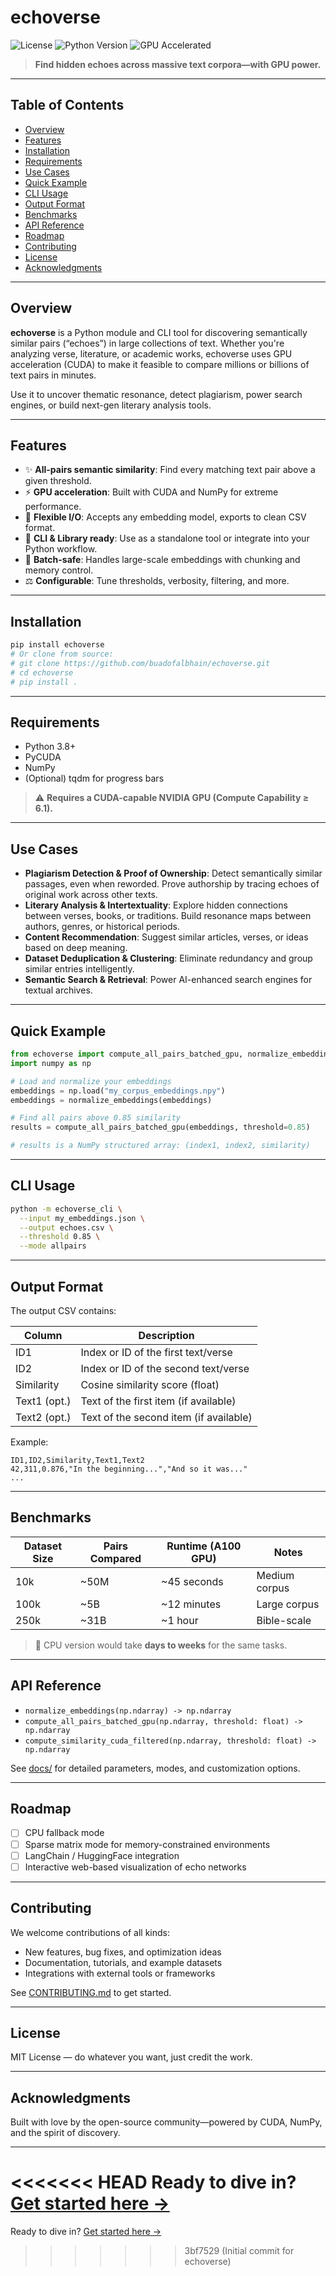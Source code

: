 # echoverse

![License](https://img.shields.io/github/license/buadofalbhain/echoverse)
![Python Version](https://img.shields.io/badge/python-3.8+-blue)
![GPU Accelerated](https://img.shields.io/badge/GPU-accelerated-brightgreen)

> **Find hidden echoes across massive text corpora—with GPU power.**

---

## Table of Contents

- [Overview](#overview)
- [Features](#features)
- [Installation](#installation)
- [Requirements](#requirements)
- [Use Cases](#use-cases)
- [Quick Example](#quick-example)
- [CLI Usage](#cli-usage)
- [Output Format](#output-format)
- [Benchmarks](#benchmarks)
- [API Reference](#api-reference)
- [Roadmap](#roadmap)
- [Contributing](#contributing)
- [License](#license)
- [Acknowledgments](#acknowledgments)

---

## Overview

**echoverse** is a Python module and CLI tool for discovering semantically similar pairs (“echoes”) in large collections of text. Whether you're analyzing verse, literature, or academic works, echoverse uses GPU acceleration (CUDA) to make it feasible to compare millions or billions of text pairs in minutes.

Use it to uncover thematic resonance, detect plagiarism, power search engines, or build next-gen literary analysis tools.

---

## Features

- ✨ **All-pairs semantic similarity**: Find every matching text pair above a given threshold.
- ⚡ **GPU acceleration**: Built with CUDA and NumPy for extreme performance.
- 💾 **Flexible I/O**: Accepts any embedding model, exports to clean CSV format.
- 🚀 **CLI & Library ready**: Use as a standalone tool or integrate into your Python workflow.
- 🔧 **Batch-safe**: Handles large-scale embeddings with chunking and memory control.
- ⚖️ **Configurable**: Tune thresholds, verbosity, filtering, and more.

---

## Installation

```bash
pip install echoverse
# Or clone from source:
# git clone https://github.com/buadofalbhain/echoverse.git
# cd echoverse
# pip install .
```

---

## Requirements

- Python 3.8+
- PyCUDA
- NumPy
- (Optional) tqdm for progress bars

> ⚠️ **Requires a CUDA-capable NVIDIA GPU (Compute Capability ≥ 6.1).**

---

## Use Cases

- **Plagiarism Detection & Proof of Ownership**: Detect semantically similar passages, even when reworded. Prove authorship by tracing echoes of original work across other texts.
- **Literary Analysis & Intertextuality**: Explore hidden connections between verses, books, or traditions. Build resonance maps between authors, genres, or historical periods.
- **Content Recommendation**: Suggest similar articles, verses, or ideas based on deep meaning.
- **Dataset Deduplication & Clustering**: Eliminate redundancy and group similar entries intelligently.
- **Semantic Search & Retrieval**: Power AI-enhanced search engines for textual archives.

---

## Quick Example

```python
from echoverse import compute_all_pairs_batched_gpu, normalize_embeddings
import numpy as np

# Load and normalize your embeddings
embeddings = np.load("my_corpus_embeddings.npy")
embeddings = normalize_embeddings(embeddings)

# Find all pairs above 0.85 similarity
results = compute_all_pairs_batched_gpu(embeddings, threshold=0.85)

# results is a NumPy structured array: (index1, index2, similarity)
```

---

## CLI Usage

```bash
python -m echoverse_cli \
  --input my_embeddings.json \
  --output echoes.csv \
  --threshold 0.85 \
  --mode allpairs
```

---

## Output Format

The output CSV contains:

| Column         | Description                                 |
|----------------|---------------------------------------------|
| ID1            | Index or ID of the first text/verse         |
| ID2            | Index or ID of the second text/verse        |
| Similarity     | Cosine similarity score (float)             |
| Text1 (opt.)   | Text of the first item (if available)       |
| Text2 (opt.)   | Text of the second item (if available)      |

Example:
```
ID1,ID2,Similarity,Text1,Text2
42,311,0.876,"In the beginning...","And so it was..."
...
```

---

## Benchmarks

| Dataset Size | Pairs Compared | Runtime (A100 GPU) | Notes         |
|--------------|----------------|--------------------|---------------|
| 10k          | ~50M           | ~45 seconds        | Medium corpus |
| 100k         | ~5B            | ~12 minutes        | Large corpus  |
| 250k         | ~31B           | ~1 hour            | Bible-scale   |

> 🔄 CPU version would take **days to weeks** for the same tasks.

---

## API Reference

- `normalize_embeddings(np.ndarray) -> np.ndarray`
- `compute_all_pairs_batched_gpu(np.ndarray, threshold: float) -> np.ndarray`
- `compute_similarity_cuda_filtered(np.ndarray, threshold: float) -> np.ndarray`

See [docs/](docs/) for detailed parameters, modes, and customization options.

---

## Roadmap

- [ ] CPU fallback mode
- [ ] Sparse matrix mode for memory-constrained environments
- [ ] LangChain / HuggingFace integration
- [ ] Interactive web-based visualization of echo networks

---

## Contributing

We welcome contributions of all kinds:
- New features, bug fixes, and optimization ideas
- Documentation, tutorials, and example datasets
- Integrations with external tools or frameworks

See [CONTRIBUTING.md](https://github.com/buadofalbhain/echoverse/blob/main/CONTRIBUTING.md) to get started.

---

## License

MIT License — do whatever you want, just credit the work.

---

## Acknowledgments

Built with love by the open-source community—powered by CUDA, NumPy, and the spirit of discovery.

---

<<<<<<< HEAD
Ready to dive in? [Get started here →](https://github.com/buadofalbhain/echoverse)
=======
Ready to dive in? [Get started here →](https://github.com/buadofalbhain/echoverse)
>>>>>>> 3bf7529 (Initial commit for echoverse)
